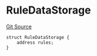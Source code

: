 # RuleDataStorage
[Git Source](https://github.com/thrackle-io/rules-engine/blob/eddb7b007d5e1a45b26b48a2e20785ba6487ee41/src/protocol/economic/ruleProcessor/RuleProcessorDiamondLib.sol)


```solidity
struct RuleDataStorage {
    address rules;
}
```

